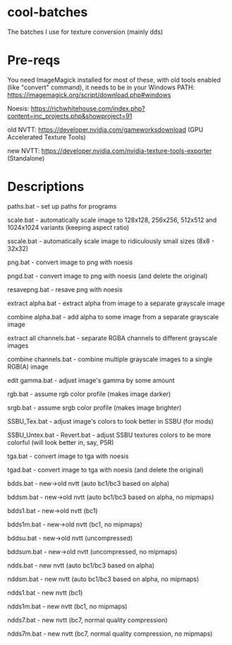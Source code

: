 # cool-batches
The batches I use for texture conversion (mainly dds)

# Pre-reqs
You need ImageMagick installed for most of these, with old tools enabled (like "convert" command), it needs to be in your Windows PATH: https://imagemagick.org/script/download.php#windows

Noesis: https://richwhitehouse.com/index.php?content=inc_projects.php&showproject=91

old NVTT: https://developer.nvidia.com/gameworksdownload (GPU Accelerated Texture Tools)

new NVTT: https://developer.nvidia.com/nvidia-texture-tools-exporter (Standalone)

# Descriptions
paths.bat - set up paths for programs

scale.bat - automatically scale image to 128x128, 256x256, 512x512 and 1024x1024 variants (keeping aspect ratio)

sscale.bat - automatically scale image to ridiculously small sizes (8x8 - 32x32)

png.bat - convert image to png with noesis

pngd.bat - convert image to png with noesis (and delete the original)

resavepng.bat - resave png with noesis

extract alpha.bat - extract alpha from image to a separate grayscale image

combine alpha.bat - add alpha to some image from a separate grayscale image

extract all channels.bat - separate RGBA channels to different grayscale images

combine channels.bat - combine multiple grayscale images to a single RGB(A) image

edit gamma.bat - adjust image's gamma by some amount

rgb.bat - assume rgb color profile (makes image darker)

srgb.bat - assume srgb color profile (makes image brighter)

SSBU_Tex.bat - adjust image's colors to look better in SSBU (for mods)

SSBU_Untex.bat - Revert.bat - adjust SSBU textures colors to be more colorful (will look better in, say, P5R)

tga.bat - convert image to tga with noesis

tgad.bat - convert image to tga with noesis (and delete the original)

bdds.bat - new->old nvtt (auto bc1/bc3 based on alpha)

bddsm.bat - new->old nvtt (auto bc1/bc3 based on alpha, no mipmaps)

bdds1.bat - new->old nvtt (bc1)

bdds1m.bat - new->old nvtt (bc1, no mipmaps)

bddsu.bat - new->old nvtt (uncompressed)

bddsum.bat - new->old nvtt (uncompressed, no mipmaps)

ndds.bat - new nvtt (auto bc1/bc3 based on alpha)

nddsm.bat - new nvtt (auto bc1/bc3 based on alpha, no mipmaps)

ndds1.bat - new nvtt (bc1)

ndds1m.bat - new nvtt (bc1, no mipmaps)

ndds7.bat - new nvtt (bc7, normal quality compression)

ndds7m.bat - new nvtt (bc7, normal quality compression, no mipmaps)
